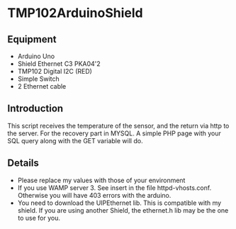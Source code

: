 # TMP102ArduinoShield

Equipment
-------------------------

- Arduino Uno
- Shield Ethernet C3 PKA04'2
- TMP102 Digital I2C (RED)
- Simple Switch
- 2 Ethernet cable


Introduction
-------------------------
This script receives the temperature of the sensor, and the return via http to the server.
For the recovery part in MYSQL. A simple PHP page with your SQL query along with the GET variable will do.


Details
-------------------------
- Please replace my values with those of your environment
- If you use WAMP server 3. See insert <Require all granted> in the file httpd-vhosts.conf. Otherwise you will have 403 errors with the arduino.
- You need to download the UIPEthernet lib. This is compatible with my shield. If you are using another Shield, the ethernet.h lib may be the one to use for you.

